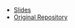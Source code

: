 - [Slides](https://github.com/raptazure/playground/blob/master/javascript-topics/slides.pdf)
- [Original Repository](https://github.com/jonasschmedtmann/complete-javascript-course)